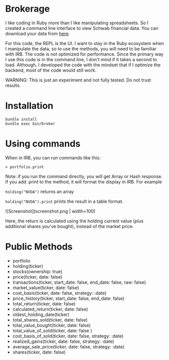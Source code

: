 # Brokerage
I like coding in Ruby more than I like manipulating spreadsheets. So I created a command line interface to view Schwab financial data. You can download your data from [here](https://client.schwab.com/Apps/accounts/transactionhistory/#/).

For this code, the REPL is the UI. I want to stay in the Ruby ecosystem when I manipulate the data, so to use the methods, you will need to be familiar with IRB. The code is not optimized for performance. Since the primary way I use this code is in the command line, I don't mind if it takes a second to load. Although, I developed the code with the mindset that if I optimize the backend, most of the code would still work.

WARNING: This is just an experiment and not fully tested. Do not trust results.

# Installation

```
bundle install
bundle exec bin/broker
```

# Using commands

When in IRB, you can run commands like this:

`> portfolio.print`


Note: if you run the command directly, you will get Array or Hash response. If you add .print to the method, it will format the display in IRB. For example 

`holding("NVDA")` returns an array

`holding("NVDA").print` prints the result in a table format.

![Screenshot](screenshot.png | width=100)

Here, the return is calculated using the holding current value (plus additional shares you've bought), instead of the market price.

# Public Methods

  - portfolio
  - holding(ticker)
  - stocks(ownership: true)
  - price(ticker, date: false)
  - transactions(ticker,  start_date: false, end_date: false, raw:  false)
  - market_value(ticker, date: false)
  - cost_basis(ticker, date: false, strategy: :date)
  - price_history(ticker,  start_date: false, end_date: false)
  - total_return(ticker, date: false)
  - calculated_return(ticker, date: false)
  - oldest_holding_date(ticker)
  - total_shares_sold(ticker,  date: false)
  - total_value_bought(ticker,  date: false)
  - total_value_of_sold(ticker, date: false )
  - cost_basis_of_sold(ticker, date: false, strategy: :date)
  - realized_gains(ticker,  date: false,  strategy: :date)
  - average_sale_price(ticker,  date: false, strategy: :date)
  - shares(ticker, date: false)
  
